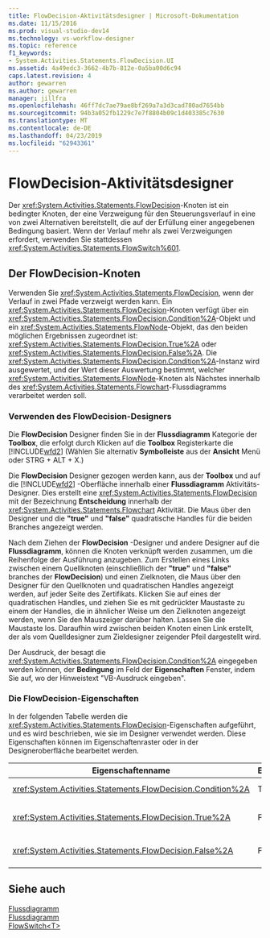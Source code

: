 ```yaml
---
title: FlowDecision-Aktivitätsdesigner | Microsoft-Dokumentation
ms.date: 11/15/2016
ms.prod: visual-studio-dev14
ms.technology: vs-workflow-designer
ms.topic: reference
f1_keywords:
- System.Activities.Statements.FlowDecision.UI
ms.assetid: 4a49edc3-3662-4b7b-812e-0a5ba00d6c94
caps.latest.revision: 4
author: gewarren
ms.author: gewarren
manager: jillfra
ms.openlocfilehash: 46ff7dc7ae79ae8bf269a7a3d3cad780ad7654bb
ms.sourcegitcommit: 94b3a052fb1229c7e7f8804b09c1d403385c7630
ms.translationtype: MT
ms.contentlocale: de-DE
ms.lasthandoff: 04/23/2019
ms.locfileid: "62943361"
---
```

# <a name="flowdecision-activity-designer"></a>FlowDecision-Aktivitätsdesigner
Der <xref:System.Activities.Statements.FlowDecision>-Knoten ist ein bedingter Knoten, der eine Verzweigung für den Steuerungsverlauf in eine von zwei Alternativen bereitstellt, die auf der Erfüllung einer angegebenen Bedingung basiert. Wenn der Verlauf mehr als zwei Verzweigungen erfordert, verwenden Sie stattdessen <xref:System.Activities.Statements.FlowSwitch%601>.  
  
## <a name="the-flowdecision-node"></a>Der FlowDecision-Knoten  
 Verwenden Sie <xref:System.Activities.Statements.FlowDecision>, wenn der Verlauf in zwei Pfade verzweigt werden kann. Ein <xref:System.Activities.Statements.FlowDecision>-Knoten verfügt über ein <xref:System.Activities.Statements.FlowDecision.Condition%2A>-Objekt und ein <xref:System.Activities.Statements.FlowNode>-Objekt, das den beiden möglichen Ergebnissen zugeordnet ist: <xref:System.Activities.Statements.FlowDecision.True%2A> oder <xref:System.Activities.Statements.FlowDecision.False%2A>. Die <xref:System.Activities.Statements.FlowDecision.Condition%2A>-Instanz wird ausgewertet, und der Wert dieser Auswertung bestimmt, welcher <xref:System.Activities.Statements.FlowNode>-Knoten als Nächstes innerhalb des <xref:System.Activities.Statements.Flowchart>-Flussdiagramms verarbeitet werden soll.  
  
### <a name="using-the-flowdecision-designer"></a>Verwenden des FlowDecision-Designers  
 Die **FlowDecision** Designer finden Sie in der **Flussdiagramm** Kategorie der **Toolbox**, die erfolgt durch Klicken auf die **Toolbox** Registerkarte die [!INCLUDE[wfd2](../includes/wfd2-md.md)] (Wählen Sie alternativ **Symbolleiste** aus der **Ansicht** Menü oder STRG + ALT + X.)  
  
 Die **FlowDecision** Designer gezogen werden kann, aus der **Toolbox** und auf die [!INCLUDE[wfd2](../includes/wfd2-md.md)] -Oberfläche innerhalb einer **Flussdiagramm** Aktivitäts-Designer. Dies erstellt eine <xref:System.Activities.Statements.FlowDecision> mit der Bezeichnung **Entscheidung** innerhalb der <xref:System.Activities.Statements.Flowchart> Aktivität. Die Maus über den Designer und die **"true"** und **"false"** quadratische Handles für die beiden Branches angezeigt werden.  
  
 Nach dem Ziehen der **FlowDecision** -Designer und andere Designer auf die **Flussdiagramm**, können die Knoten verknüpft werden zusammen, um die Reihenfolge der Ausführung anzugeben. Zum Erstellen eines Links zwischen einem Quellknoten (einschließlich der **"true"** und **"false"** branches der **FlowDecision**) und einen Zielknoten, die Maus über den Designer für den Quellknoten und quadratischen Handles angezeigt werden, auf jeder Seite des Zertifikats. Klicken Sie auf eines der quadratischen Handles, und ziehen Sie es mit gedrückter Maustaste zu einem der Handles, die in ähnlicher Weise um den Zielknoten angezeigt werden, wenn Sie den Mauszeiger darüber halten. Lassen Sie die Maustaste los. Daraufhin wird zwischen beiden Knoten einen Link erstellt, der als vom Quelldesigner zum Zieldesigner zeigender Pfeil dargestellt wird.  
  
 Der Ausdruck, der besagt die <xref:System.Activities.Statements.FlowDecision.Condition%2A> eingegeben werden können, der **Bedingung** im Feld der **Eigenschaften** Fenster, indem Sie auf, wo der Hinweistext "VB-Ausdruck eingeben".  
  
### <a name="the-flowdecision-properties"></a>Die FlowDecision-Eigenschaften  
 In der folgenden Tabelle werden die <xref:System.Activities.Statements.FlowDecision>-Eigenschaften aufgeführt, und es wird beschrieben, wie sie im Designer verwendet werden. Diese Eigenschaften können im Eigenschaftenraster oder in der Designeroberfläche bearbeitet werden.  
  
|Eigenschaftenname|Erforderlich|Verwendung|  
|-------------------|--------------|-----------|  
|<xref:System.Activities.Statements.FlowDecision.Condition%2A>|True|Die Bedingung, die bestimmt, welchen Pfad die Flusssteuerung einschlägt.|  
|<xref:System.Activities.Statements.FlowDecision.True%2A>|False|Der von der Flusssteuerung eingeschlagene Pfad, wenn die <xref:System.Activities.Statements.FlowDecision.Condition%2A>-Bedingung erfüllt wird.|  
|<xref:System.Activities.Statements.FlowDecision.False%2A>|False|Der von der Flusssteuerung eingeschlagene Pfad, wenn die <xref:System.Activities.Statements.FlowDecision.Condition%2A>-Bedingung nicht erfüllt wird.|  
  
## <a name="see-also"></a>Siehe auch  
 [Flussdiagramm](../workflow-designer/flowchart-activity-designers.md)   
 [Flussdiagramm](../workflow-designer/flowchart-activity-designer.md)   
 [FlowSwitch\<T>](../workflow-designer/flowswitch-t-activity-designer.md)
